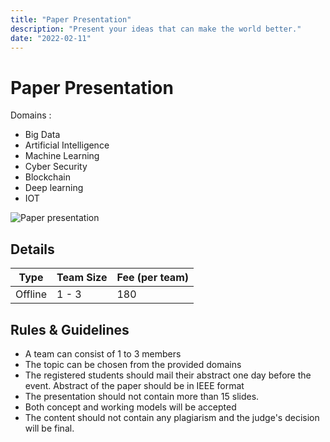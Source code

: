 ```yaml
---
title: "Paper Presentation"
description: "Present your ideas that can make the world better."
date: "2022-02-11"
---
```


# Paper Presentation

Domains :

-   Big Data
-   Artificial Intelligence 
-   Machine Learning
-   Cyber Security
-   Blockchain
-   Deep learning
-   IOT

<img src="/posters/9.png" alt="Paper presentation" class="w-full lg:w-96 object-cover" />

## Details

| Type    | Team Size | Fee (per team) |
| ------- | --------- | -------------- |
| Offline | 1 - 3     | 180            |

## Rules & Guidelines

-   A team can consist of 1 to 3 members
-   The topic can be chosen from the provided domains
-   The registered students should mail their abstract one day before the event. Abstract of the paper should be in IEEE format
-   The presentation should not contain more than 15 slides.
-   Both concept and working models will be accepted
-   The content should not contain any plagiarism and the judge's decision will be final. 
